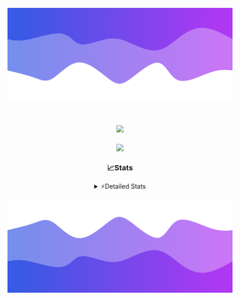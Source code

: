 ![Header](./header.png)
<div align="center">

<h1 align="center">
  <a href="https://git.io/typing-svg">
    <img src="https://readme-typing-svg.herokuapp.com/?lines=Hello,+There!+%F0%9F%91%8B;This+is+chicho.;Owner+on+Ocean;&center=true&size=25">
  </a>
</h1>
  
<p align="center">
  <img src="https://lanyard.cnrad.dev/api/852683595378196480" />
</p>

### 📈Stats
<details>
    <summary> ⚡Detailed Stats</summary>
    <br/>

<!--START_SECTION:waka-->
![Code Time](http://img.shields.io/badge/Code%20Time-1%2C012%20hrs%2034%20mins-blue)

![Profile Views](http://img.shields.io/badge/Profile%20Views-0-blue)

**🐱 My GitHub Data** 

> 📦 188.3 kB Used in GitHub's Storage 
 > 
> 🏆 0 Contributions in the Year 2025
 > 
> 🚫 Not Opted to Hire
 > 
> 📜 15 Public Repositories 
 > 
> 🔑 13 Private Repositories 
 > 
**I'm a Night 🦉** 

```text
🌞 Morning                24 commits          █░░░░░░░░░░░░░░░░░░░░░░░░   04.57 % 
🌆 Daytime                72 commits          ███░░░░░░░░░░░░░░░░░░░░░░   13.71 % 
🌃 Evening                237 commits         ███████████░░░░░░░░░░░░░░   45.14 % 
🌙 Night                  192 commits         █████████░░░░░░░░░░░░░░░░   36.57 % 
```
📅 **I'm Most Productive on Friday** 

```text
Monday                   28 commits          █░░░░░░░░░░░░░░░░░░░░░░░░   05.33 % 
Tuesday                  115 commits         █████░░░░░░░░░░░░░░░░░░░░   21.90 % 
Wednesday                83 commits          ████░░░░░░░░░░░░░░░░░░░░░   15.81 % 
Thursday                 67 commits          ███░░░░░░░░░░░░░░░░░░░░░░   12.76 % 
Friday                   125 commits         ██████░░░░░░░░░░░░░░░░░░░   23.81 % 
Saturday                 60 commits          ███░░░░░░░░░░░░░░░░░░░░░░   11.43 % 
Sunday                   47 commits          ██░░░░░░░░░░░░░░░░░░░░░░░   08.95 % 
```


📊 **This Week I Spent My Time On** 

```text
🕑︎ Time Zone: America/Argentina/Buenos_Aires

💬 Programming Languages: 
TypeScript               20 hrs 34 mins      ███████████████████████░░   90.62 % 
Python                   1 hr 43 mins        ██░░░░░░░░░░░░░░░░░░░░░░░   07.62 % 
Other                    13 mins             ░░░░░░░░░░░░░░░░░░░░░░░░░   00.99 % 
JavaScript               10 mins             ░░░░░░░░░░░░░░░░░░░░░░░░░   00.77 % 

🔥 Editors: 
Cursor                   22 hrs 41 mins      █████████████████████████   100.00 % 

🐱‍💻 Projects: 
ocean-backend            20 hrs 58 mins      ███████████████████████░░   92.43 % 
ocean 2                  1 hr 20 mins        █░░░░░░░░░░░░░░░░░░░░░░░░   05.88 % 
Unknown Project          22 mins             ░░░░░░░░░░░░░░░░░░░░░░░░░   01.69 % 

💻 Operating System: 
Windows                  22 hrs 34 mins      █████████████████████████   99.43 % 
Mac                      7 mins              ░░░░░░░░░░░░░░░░░░░░░░░░░   00.57 % 
```

**I Mostly Code in JavaScript** 

```text
JavaScript               8 repos             ██████░░░░░░░░░░░░░░░░░░░   24.24 % 
HTML                     7 repos             █████░░░░░░░░░░░░░░░░░░░░   21.21 % 
TypeScript               4 repos             ███░░░░░░░░░░░░░░░░░░░░░░   12.12 % 
Astro                    2 repos             ██░░░░░░░░░░░░░░░░░░░░░░░   06.06 % 
SCSS                     1 repo              █░░░░░░░░░░░░░░░░░░░░░░░░   03.03 % 
```




 Last Updated on 28/01/2025 03:17:11 UTC
<!--END_SECTION:waka-->
</details>

![Footer](./footer.png)
